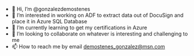 - 👋 Hi, I’m @gonzalezdemostenes
- 👀 I’m interested in working on ADF to extract data out of DocuSign and place it in Azure SQL Database
- 🌱 I’m currently learning to get my certifications in Azure
- 💞️ I’m looking to collaborate on whatever is interesting and challenging to me
- 📫 How to reach me by email demostenes_gonzalez@msn.com

<!---
gonzalezdemostenes/gonzalezdemostenes is a ✨ special ✨ repository because its `README.md` (this file) appears on your GitHub profile.
You can click the Preview link to take a look at your changes.
--->
